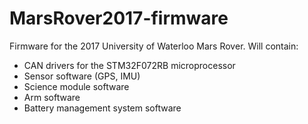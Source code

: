 # MarsRover2017-firmware

Firmware for the 2017 University of Waterloo Mars Rover. Will contain:
- CAN drivers for the STM32F072RB microprocessor
- Sensor software (GPS, IMU)
- Science module software
- Arm software
- Battery management system software